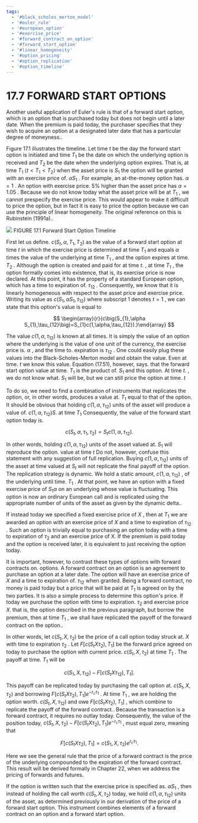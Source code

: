 ```yaml
---
tags:
  - '#black_scholes_merton_model'
  - '#euler_rule'
  - '#european_option'
  - '#exercise_price'
  - '#forward_contract_on_option'
  - '#forward_start_option'
  - '#linear_homogeneity'
  - '#option_pricing'
  - '#option_replication'
  - '#option_timeline'
---
```

# 17.7 FORWARD START OPTIONS

Another useful application of Euler's rule is that of a forward start option, which is an option that is purchased today but does not begin until a later date. When the premium is paid today, the purchaser specifies that they wish to acquire an option at a designated later date that has a particular degree of moneyness..

Figure 17.1 illustrates the timeline. Let time $t$ be the day the forward start option is initiated and time $T_{1}$ be the date on which the underlying option is received and $T_{2}$ be the date when the underlying option expires. That is, at time $T_{1}$ $\left\langle t<T_{1}<T_{2}\right\rangle$ when the asset price is $S_{1}$ the option will be granted with an exercise price of. $\alpha S_{1}$ . For example, an at-the-money option has. $\alpha=1$ . An option with exercise price. $5\%$ higher than the asset price has $\alpha=1.05$ . Because we do not know today what the asset price will be at $T_{1}$ , we cannot prespecify the exercise price. This would appear to make it difficult to price the option, but in fact it is easy to price the option because we can use the principle of linear homogeneity. The original reference on this is Rubinstein (1991a)..

![](85311eaa8f6b1f1d9eed441f80580707a9592a41c7080fbd839cd56c3a2b97d6.jpg)
FIGURE 17.1  Forward Start Option Timeline

First let us define. $c(S_{t},\alpha,T_{1},T_{2})$ as the value of a forward start option at time $t$ in which the exercise price is determined at time $T_{1}$ and equals $\alpha$ times the value of the underlying at time $T_{1}$ , and the option expires at time. $T_{2}$ . Although the option is created and paid for at time $t.$ , at time $T_{1}$ , the option formally comes into existence, that is, its exercise price is now declared. At this point, it has the property of a standard European option, which has a time to expiration of. $\tau_{12}$ . Consequently, we know that it is linearly homogeneous with respect to the asset price and exercise price. Writing its value as $c(S_{1},\alpha S_{1},\tau_{12})$ where subscript 1 denotes $t=1$ , we can state that this option's value is equal to

$$
\begin{array}{r}{c\big(S_{1},\alpha S_{1},\tau_{12}\big)=S_{1}c(1,\alpha,\tau_{12}).}\end{array}
$$

The value $c\big(1,\alpha,\tau_{12}\big)$ is known at all times. It is simply the value of an option where the underlying is the value of one unit of the currency, the exercise price is. $\alpha$ , and the time to. expiration is $\tau_{12}$ . One could easily plug these values into the Black-Scholes-Merton model and obtain the value. Even at time. $t$ we know this value. Equation (17.51), however, says. that the forward start option value at time. $T_{1}$ is the product of. $S_{1}$ and this option. At time $t.$ , we do not know what. $S_{1}$ will be, but we can still price the option at time. $t$

To do so, we need to find a combination of instruments that replicates the option, or, in other words, produces a value at. $T_{1}$ equal to that of the option. It should be obvious that holding $c\left(1,\alpha,\tau_{12}\right)$ units of the asset will produce a value of. $c\left(1,\alpha,\tau_{12}\right)S.$ at time $T_{1}$ Consequently, the value of the forward start option today is.

$$
c\left(S_{t},\alpha,\tau_{1},\tau_{2}\right)=S_{t}c\left(1,\alpha,\tau_{12}\right).
$$

In other words, holding $c\big(1,\alpha,\tau_{12}\big)$ units of the asset valued at. $S_{1}$ will reproduce the option. value at time $t$ Do not, however, confuse this statement with any suggestion of full replication. Buying $c\big(1,\alpha,\tau_{12}\big)$ units of the asset at time valued at $S_{t}$ will not replicate the final payoff of the option. The replication strategy is dynamic. We hold a static amount, $c\left(1,\alpha,\tau_{12}\right)$ , of the underlying until time. $T_{1}$ . At that point, we have an option with a fixed exercise price of $S_{1}\alpha$ on an underlying whose value is fluctuating. This option is now an ordinary European call and is replicated using the appropriate number of units of the asset as given by the dynamic delta..

If instead today we specified a fixed exercise price of $X$ , then at $T_{1}$ we are awarded an option with an exercise price of $X$ and a time to expiration of $\tau_{12}$ . Such an option is trivially equal to purchasing an option today with a time to expiration of $\tau_{2}$ and an exercise price of X. If the premium is paid today and the option is received later, it is equivalent to just receiving the option today.

It is important, however, to contrast these types of options with forward contracts on. options. A forward contract on an option is an agreement to purchase an option at a later date. The option will have an exercise price of $X$ and a time to expiration of. $\tau_{12}$ when granted. Being a forward contract, no money is paid today but a price that will be paid at $T_{1}$ is agreed on by the two parties. It is also a simple process to determine this option's price. If today we purchase the option with time to expiration. $\tau_{2}$ and exercise price $X_{:}$ that is, the option described in the previous paragraph, but borrow the premium, then at time $T_{1}$ , we shall have replicated the payoff of the forward contract on the option..

In other words, let $c(S_{t},X,\tau_{2})$ be the price of a call option today struck at. $X$ with time to expiration $\tau_{2}$ . Let $F\bigl[c\bigl(S_{t}X\tau_{2}\bigr),T_{1}\bigr]$ be the forward price agreed on today to purchase the option with current price. $c(S_{t},X,\tau_{2})$ at time $T_{1}$ . The payoff at time. $T_{1}$ will be

$$
c\left(S_{1},X,\tau_{12}\right)-F\left[c\left(S_{t}X\tau_{12}\right),T_{1}\right].
$$

This payoff can be replicated today by purchasing the call option at. $c(S_{t},X,\tau_{2})$ and borrowing $F\left[c\left(S_{t}X\tau_{2}\right),T_{1}\right]e^{-r_{c}\tau_{1}}$ . At time $T_{1}$ , we are holding the option worth. $c\big(S_{t},X,\tau_{12}\big)$ and owe $F\left[c\left(S_{t}X\tau_{2}\right),T_{1}\right]$ , which combine to replicate the payoff of the forward contract.. Because the transaction is a forward contract, it requires no outlay today. Consequently, the value of the position today, $c(S_{t},X,\tau_{2})-F\big[c\big(S_{t}X\tau_{2}\big),T_{1}\big]e^{-r_{c}\tau_{1}}$ , must equal zero, meaning that

$$
F\bigl[c\bigl(S_{t}X\tau_{2}\bigr),T_{1}\bigr]=c\bigl(S_{1},X,\tau_{2}\bigr)e^{r_{c}\tau_{1}}.
$$

Here we see the general rule that the price of a forward contract is the price of the underlying compounded to the expiration of the forward contract. This result will be derived formally in Chapter 22, when we address the pricing of forwards and futures.

If the option is written such that the exercise price is specified as. $\alpha S_{1}$ , then instead of holding the call worth $c(S_{t},X,\tau_{2})$ today, we hold $c(1,\alpha,\tau_{12})$ units of the asset, as determined previously in our derivation of the price of a forward start option. This instrument combines elements of a forward contract on an option and a forward start option.
